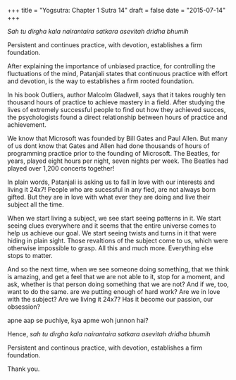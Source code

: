 +++
title = "Yogsutra: Chapter 1 Sutra 14"
draft = false
date = "2015-07-14"
+++

_Sah tu dirgha kala nairantaira satkara asevitah dridha bhumih_

Persistent and continues practice, with devotion, establishes a firm foundation.

After explaining the importance of unbiased practice, for controlling the fluctuations of the mind, Patanjali states that continuous practice with effort and devotion, is the way to establishes a firm rooted foundation.

In his book Outliers, author Malcolm Gladwell, says that it takes roughly ten thousand hours of practice to achieve mastery in a field. After studying the lives of extremely successful people to find out how they achieved succes, the psychologists found a direct relationship between hours of practice and achievement.

We know that Microsoft was founded by Bill Gates and Paul Allen. But many of us dont know that Gates and Allen had done thousands of hours of programming practice prior to the founding of Microsoft. The Beatles, for years, played eight hours per night, seven nights per week. The Beatles had played over 1,200 concerts together!

In plain words, Patanjali is asking us to fall in love with our interests and living it 24x7! People who are sucessful in any fied, are not always born gifted. But they are in love with what ever they are doing and live their subject all the time.

When we start living a subject, we see start seeing patterns in it. We start seeing clues everywhere and it seems that the entire universe comes to help us achieve our goal. We start seeing twists and turns in it that were hiding in plain sight. Those revaltions of the subject come to us, which were otherwise impossible to grasp. All this and much more. Everything else stops to matter.

And so the next time, when we see someone doing something, that we think is amazing, and get a feel that we are not able to it, stop for a moment, and ask, whether is that person doing something that we are not? And if we, too, want to do the same. are we putting enough of hard work? Are we in love with the subject? Are we living it 24x7? Has it become our passion, our obsession?

apne aap se puchiye, kya apme woh junnon hai?

Hence,
_sah tu dirgha kala nairantaira satkara asevitah dridha bhumih_

Persistent and continous practice, with devotion, establishes a firm foundation.

Thank you.
